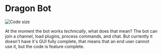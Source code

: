 Dragon Bot
==========
![Code size](https://img.shields.io/github/languages/code-size/Dragovorn/dragon-bot.svg)

At the moment the bot works *technically*, what does that mean? The bot can join a channel, load plugins,
process commands, and chat. But currently it doesn't have it's GUI fully complete, that means that an end
user cannot use it, but the code is feature complete.
